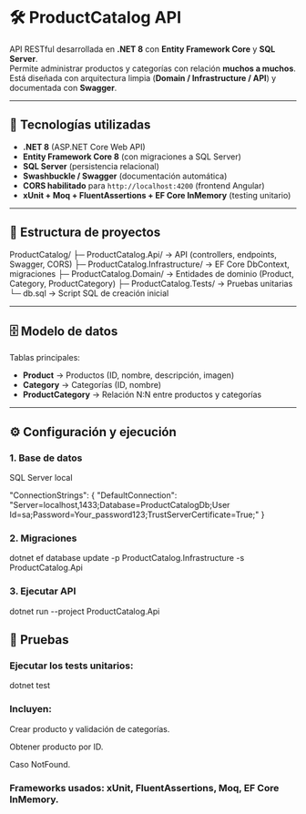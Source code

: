 # 🛠️ ProductCatalog API

API RESTful desarrollada en **.NET 8** con **Entity Framework Core** y **SQL Server**.  
Permite administrar productos y categorías con relación **muchos a muchos**.  
Está diseñada con arquitectura limpia (**Domain / Infrastructure / API**) y documentada con **Swagger**.

---

## 🚀 Tecnologías utilizadas

- **.NET 8** (ASP.NET Core Web API)
- **Entity Framework Core 8** (con migraciones a SQL Server)
- **SQL Server** (persistencia relacional)
- **Swashbuckle / Swagger** (documentación automática)
- **CORS habilitado** para `http://localhost:4200` (frontend Angular)
- **xUnit + Moq + FluentAssertions + EF Core InMemory** (testing unitario)

---

## 📂 Estructura de proyectos

ProductCatalog/
├─ ProductCatalog.Api/ → API (controllers, endpoints, Swagger, CORS)
├─ ProductCatalog.Infrastructure/ → EF Core DbContext, migraciones
├─ ProductCatalog.Domain/ → Entidades de dominio (Product, Category, ProductCategory)
├─ ProductCatalog.Tests/ → Pruebas unitarias
└─ db.sql → Script SQL de creación inicial


---

## 🗄️ Modelo de datos

Tablas principales:

- **Product** → Productos (ID, nombre, descripción, imagen)  
- **Category** → Categorías (ID, nombre)  
- **ProductCategory** → Relación N:N entre productos y categorías  

---

## ⚙️ Configuración y ejecución

### 1. Base de datos

SQL Server local

"ConnectionStrings": {
  "DefaultConnection": "Server=localhost,1433;Database=ProductCatalogDb;User Id=sa;Password=Your_password123;TrustServerCertificate=True;"
}

### 2. Migraciones

dotnet ef database update -p ProductCatalog.Infrastructure -s ProductCatalog.Api

### 3. Ejecutar API
dotnet run --project ProductCatalog.Api

## 🧪 Pruebas

### Ejecutar los tests unitarios:

dotnet test

### Incluyen:

Crear producto y validación de categorías.

Obtener producto por ID.

Caso NotFound.

### Frameworks usados: xUnit, FluentAssertions, Moq, EF Core InMemory.
